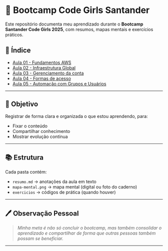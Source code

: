 # 🚀 Bootcamp Code Girls Santander

Este repositório documenta meu aprendizado durante o **Bootcamp Santander Code Girls 2025**, com resumos, mapas mentais e exercícios práticos.

## 📑 Índice
- [Aula 01 - Fundamentos AWS](/01-fundamentos-aws.md)
- [Aula 02 - Infraestrutura Global](/02-Infraestrutua-global.md)
- [Aula 03 - Gerenciamento da conta](/03-Gerenciamento-da-conta.md)
- [Aula 04 - Formas de acesso](/04-Formas-de-acesso-AWS.md)
- [Aula 05 - Automação com Grupos e Usuários](/05-Automacao-com-grupos-e-usuarios.md)

---

## 🎯 Objetivo
Registrar de forma clara e organizada o que estou aprendendo, para:
- Fixar o conteúdo
- Compartilhar conhecimento
- Mostrar evolução contínua

---

## 📚 Estrutura
Cada pasta contém:
- `resumo.md` → anotações da aula em texto
- `mapa-mental.png` → mapa mental (digital ou foto do caderno)
- `exercicios` → códigos de prática (quando houver)

---

## 🖊️ Observação Pessoal
> *Minha meta é não só concluir o bootcamp, mas também consolidar o aprendizado e compartilhar de forma que outras pessoas também possam se beneficiar.*



---
